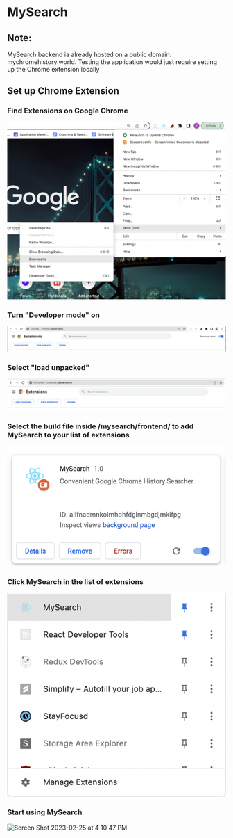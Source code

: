 # MySearch

## Note:
MySearch backend ia already hosted on a public domain: mychromehistory.world.
Testing the application would just require setting up the Chrome extension locally

## Set up Chrome Extension

### Find Extensions on Google Chrome
![Find Extensions on Google Chrome](./assets/find_ext.png)

### Turn "Developer mode" on 
![Turn Developer mode on](./assets/developer_mode.png)

### Select "load unpacked"
![Select load unpacked](./assets/load_unpacked.png)

### Select the build file inside /mysearch/frontend/ to add MySearch to your list of extensions
![Choose the build file inside](./assets/mysearch_dp.png)

### Click MySearch in the list of extensions
![Click MySearch in the list of extensions](./assets/mysearch_pin.png)

### Start using MySearch
<img width="795" alt="Screen Shot 2023-02-25 at 4 10 47 PM" src="https://user-images.githubusercontent.com/56769914/221385335-1e492970-e5a1-41b9-8d7c-f6676c7aea96.png">
